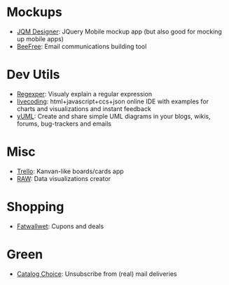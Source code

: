# Mockups

- [JQM Designer](http://jqmdesigner.appspot.com): JQuery Mobile mockup app (but also good for mocking up mobile apps)
- [BeeFree](https://beefree.io): Email communications building tool

# Dev Utils

- [Regexper](http://www.regexper.com): Visualy explain a regular expression
- [livecoding](http://livecoding.io): html+javascript+ccs+json online IDE with examples for charts and visualizations and instant feedback
- [yUML](http://yuml.me): Create and share simple UML diagrams in your blogs, wikis, forums, bug-trackers and emails

# Misc

- [Trello](https://trello.com): Kanvan-like boards/cards app
- [RAW](http://app.raw.densitydesign.org/): Data visualizations creator

# Shopping

- [Fatwallwet](http://www.fatwallet.com/): Cupons and deals

# Green

- [Catalog Choice](https://nyc.catalogchoice.org): Unsubscribe from (real) mail deliveries
